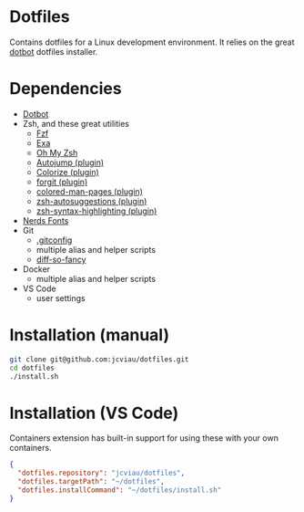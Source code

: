 # Dotfiles
Contains dotfiles for a Linux development environment. It relies on the great [dotbot](https://github.com/anishathalye/dotbot) dotfiles installer.

# Dependencies

- [Dotbot](https://github.com/anishathalye/dotbot/blob/master/README.md)
- Zsh, and these great utilities
  - [Fzf](https://github.com/junegunn/fzf/blob/master/README.md)
  - [Exa](https://the.exa.website/)
  - [Oh My Zsh](https://ohmyz.sh/)
  - [Autojump (plugin)](https://github.com/wting/autojump/blob/master/README.md)
  - [Colorize (plugin)](https://github.com/ohmyzsh/ohmyzsh/tree/master/plugins/colorize)
  - [forgit (plugin)](https://github.com/wfxr/forgit/blob/master/README.md)
  - [colored-man-pages (plugin)](https://github.com/ohmyzsh/ohmyzsh/tree/master/plugins/colored-man-pages)
  - [zsh-autosuggestions (plugin)](https://github.com/zsh-users/zsh-autosuggestions/blob/master/README.md)
  - [zsh-syntax-highlighting (plugin)](https://github.com/zsh-users/zsh-syntax-highlighting/blob/master/README.md)  
- [Nerds Fonts](https://github.com/ryanoasis/nerd-fonts/blob/master/readme.md)
- Git
  - [.gitconfig](/git/.gitconfig)
  - multiple alias and helper scripts
  - [diff-so-fancy](https://github.com/so-fancy/diff-so-fancy/blob/master/README.md)
- Docker
  - multiple alias and helper scripts
- VS Code
  - user settings

# Installation (manual)

```bash
git clone git@github.com:jcviau/dotfiles.git
cd dotfiles
./install.sh
```

# Installation (VS Code)
Containers extension has built-in support for using these with your own containers. 
```json
{
  "dotfiles.repository": "jcviau/dotfiles",
  "dotfiles.targetPath": "~/dotfiles",
  "dotfiles.installCommand": "~/dotfiles/install.sh"
}
```
